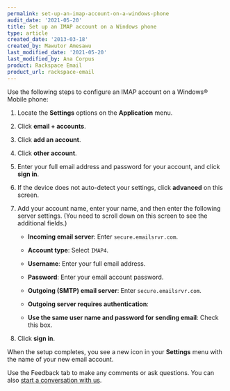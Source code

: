 ```yaml
---
permalink: set-up-an-imap-account-on-a-windows-phone
audit_date: '2021-05-20'
title: Set up an IMAP account on a Windows phone
type: article
created_date: '2013-03-18'
created_by: Mawutor Amesawu
last_modified_date: '2021-05-20'
last_modified_by: Ana Corpus
product: Rackspace Email
product_url: rackspace-email
---
```


Use the following steps to configure an IMAP account on a Windows&reg;
Mobile phone:

1. Locate the **Settings** options on the **Application** menu.

2. Click **email + accounts**.

3.  Click **add an account**.

4. Click **other account**.

5. Enter your full email address and password for your account, and click **sign in**.

6. If the device does not auto-detect your settings, click **advanced** on this screen.

7. Add your account name, enter your name, and then enter the following server settings. (You need to scroll down on this screen to see the additional fields.)

    -   **Incoming email server**: Enter `secure.emailsrvr.com`.

    -   **Account type**: Select `IMAP4`.

    -   **Username**: Enter your full email address.

    -   **Password**: Enter your email account password.

    -   **Outgoing (SMTP) email server**: Enter `secure.emailsrvr.com`.

    -   **Outgoing server requires authentication**: 

    -   **Use the same user name and password for sending email**: Check this box.


8. Click **sign in**.

When the setup completes, you see a new icon in your **Settings** menu with the name of your new email account.

Use the Feedback tab to make any comments or ask questions. You can also [start a conversation with us](https://www.rackspace.com/contact).

